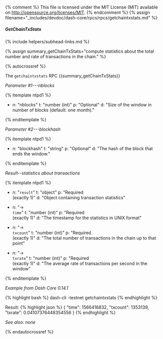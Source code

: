 {% comment %}
This file is licensed under the MIT License (MIT) available on
http://opensource.org/licenses/MIT.
{% endcomment %}
{% assign filename="_includes/devdoc/dash-core/rpcs/rpcs/getchaintxstats.md" %}
<!--__-->

##### GetChainTxStats
{% include helpers/subhead-links.md %}

{% assign summary_getChainTxStats="compute statistics about the total number and rate of transactions in the chain." %}

{% autocrossref %}

The `getchaintxstats` RPC {{summary_getChainTxStats}}

*Parameter #1---nblocks*

{% itemplate ntpd1 %}
- n: "nblocks"
  t: "number (int)"
  p: "Optional"
  d: "Size of the window in number of blocks (default: one month)."

{% enditemplate %}

*Parameter #2---blockhash*

{% itemplate ntpd1 %}
- n: "blockhash"
  t: "string"
  p: "Optional"
  d: "The hash of the block that ends the window."

{% enditemplate %}

*Result--statistics about transactions*

{% itemplate ntpd1 %}
- n: "`result`"
  t: "object"
  p: "Required<br>(exactly 1)"
  d: "Object containing transaction statistics"

- n: "→<br>`time`"
  t: "number (int)"
  p: "Required<br>(exactly 1)"
  d: "The timestamp for the statistics in UNIX format"

- n: "→<br>`txcount`"
  t: "number (int)"
  p: "Required<br>(exactly 1)"
  d: "The total number of transactions in the chain up to that point"

- n: "→<br>`txrate`"
  t: "number (int)"
  p: "Required<br>(exactly 1)"
  d: "The average rate of transactions per second in the window"

{% enditemplate %}

*Example from Dash Core 0.14.1*

{% highlight bash %}
dash-cli -testnet getchaintxstats
{% endhighlight %}

Result:
{% highlight json %}
{
  "time": 1566416832,
  "txcount": 1353139,
  "txrate": 0.04107376448354556
}
{% endhighlight %}

*See also: none*

{% endautocrossref %}
